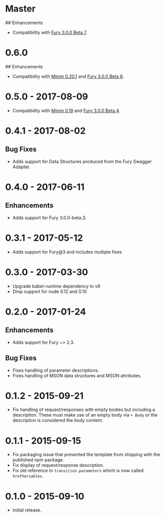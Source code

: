 # Master

## Enhancements

- Compatibility with [Fury 3.0.0 Beta 7](https://github.com/apiaryio/fury.js/releases/tag/v3.0.0-beta.7).

# 0.6.0

## Enhancements

- Compatibility with [Minim 0.20.1](https://github.com/refractproject/minim/releases/tag/v0.20.1)
  and [Fury 3.0.0 Beta 6](https://github.com/apiaryio/fury.js/releases/tag/v3.0.0-beta.6).

# 0.5.0 - 2017-08-09

- Compatibility with [Minim 0.19](https://github.com/refractproject/minim/releases/tag/v0.19.0)
  and [Fury 3.0.0 Beta 4](https://github.com/apiaryio/fury.js/releases/tag/v3.0.0-beta.4).

# 0.4.1 - 2017-08-02

## Bug Fixes

- Adds support for Data Structures produced from the Fury Swagger Adapter.

# 0.4.0 - 2017-06-11

## Enhancements

- Adds support for Fury 3.0.0-beta.3.

# 0.3.1 - 2017-05-12

- Adds support for Fury@3 and includes multiple fixes

# 0.3.0 - 2017-03-30

- Upgrade babel-runtime dependency to v6
- Drop support for node 0.12 and 0.10

# 0.2.0 - 2017-01-24

## Enhancements

- Adds support for Fury ~> 2.3.

## Bug Fixes

- Fixes handling of parameter descriptions.
- Fixes handling of MSON data structures and MSON attributes.

# 0.1.2 - 2015-09-21

- Fix handling of request/responses with empty bodies but including a description. These must make use of an empty body via `+ Body` or the description is considered the body content.

# 0.1.1 - 2015-09-15

- Fix packaging issue that prevented the template from shipping with the published npm package.
- Fix display of request/response description.
- Fix old reference to `transition.parameters` which is now called `hrefVariables`.

# 0.1.0 - 2015-09-10

- Initial release.
